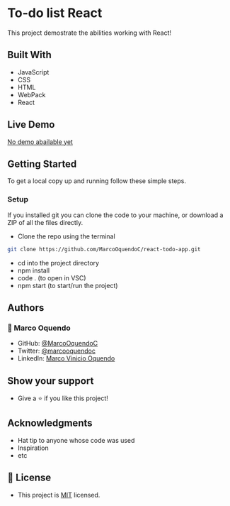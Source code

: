 # To-do list React

This project demostrate the abilities working with React!

## Built With

- JavaScript
- CSS
- HTML
- WebPack
- React

## Live Demo
[No demo abailable yet]()

## Getting Started

To get a local copy up and running follow these simple steps.

### Setup
If you installed git you can clone the code to your machine, or download a ZIP of all the files directly.
- Clone the repo using the terminal
```bash
git clone https://github.com/MarcoOquendoC/react-todo-app.git
```
- cd into the project directory
- npm install
- code . (to open in VSC)
- npm start (to start/run the project)

## Authors 
### 👤 Marco Oquendo
- GitHub: [@MarcoOquendoC](https://github.com/MarcoOquendoC)
- Twitter: [@marcooquendoc](https://twitter.com/marcooquendoc)
- LinkedIn: [Marco Vinicio Oquendo](https://www.linkedin.com/in/vinicio-oquendo-4a289156/)

## Show your support
- Give a ⭐️ if you like this project!

## Acknowledgments

- Hat tip to anyone whose code was used
- Inspiration
- etc

## 📝 License
- This project is [MIT](./LICENSE) licensed.
